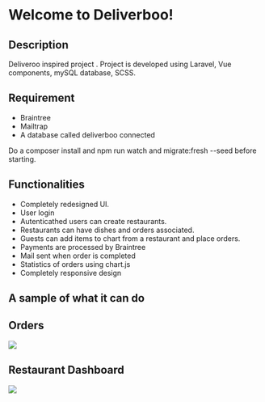 Welcome to Deliverboo!
===================


Description
-------
Deliveroo inspired project . Project is developed using Laravel, Vue components, mySQL database, SCSS.

Requirement
-------
- Braintree
- Mailtrap
- A database called deliverboo connected

Do a composer install and npm run watch and migrate:fresh --seed before starting.

## Functionalities

 - Completely redesigned UI.
 - User login
 - Autenticathed users can create restaurants.
 - Restaurants can have dishes and orders associated.
 - Guests can add items to chart from a restaurant and place orders.
 - Payments are processed by Braintree
 - Mail sent when order is completed
 - Statistics of orders using chart.js
 - Completely responsive design
 
## A sample of what it can do

Orders
-------
![](design.gif)

Restaurant Dashboard
-------
![](dashboard.gif)
